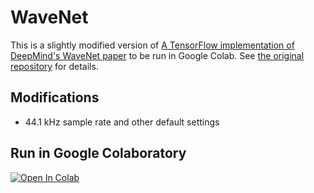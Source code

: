 # WaveNet  

This is a slightly modified version of [A TensorFlow implementation of DeepMind's WaveNet paper](https://github.com/ibab/tensorflow-wavenet) to be run in Google Colab. See [the original repository](https://github.com/ibab/tensorflow-wavenet) for details.

## Modifications

- 44.1 kHz sample rate and other default settings

## Run in Google Colaboratory
[![Open In Colab](https://colab.research.google.com/assets/colab-badge.svg)](https://colab.research.google.com/github/olaviinha/WaveNet-colab/blob/master/WaveNet.ipynb)

